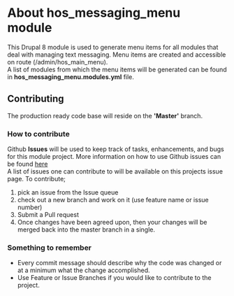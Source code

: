 # About hos_messaging_menu module
This Drupal 8 module is used to generate menu items for all modules that deal with managing text messaging. 
Menu items are created and accessible on route (/admin/hos_main_menu).<br>
A list of modules from which the menu items will be generated can be found in <b>hos_messaging_menu.modules.yml</b> file.

## Contributing

The production ready code base will reside on the <b>'Master'</b> branch. 

### How to contribute
Github <b>Issues</b> will be used to keep track of tasks, enhancements, and bugs for this module project.
More information on how to use Github issues can be found <a href='https://guides.github.com/features/issues/'>here</a>
<br>A list of issues one can contribute to will be available on this projects issue page. To contribute;
1. pick an issue from the Issue queue
2. check out a new branch and work on it (use feature name or issue number)
3. Submit a Pull request
4. Once changes have been agreed upon, then your changes will be merged back into the master branch in a single.

### Something to remember
* Every commit message should describe why the code was changed or at a minimum what the change accomplished.
* Use Feature or Issue Branches if you would like to contribute to the project.